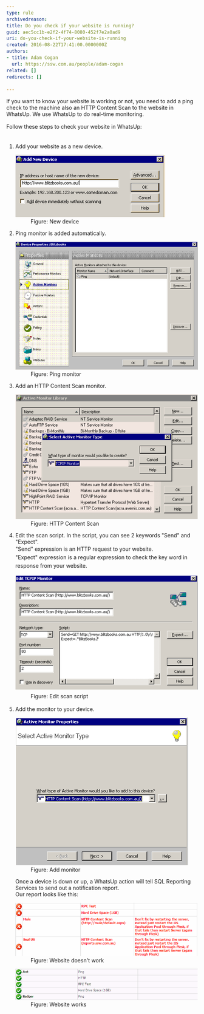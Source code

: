 ```yaml
---
type: rule
archivedreason: 
title: Do you check if your website is running?
guid: aec5cc1b-e2f2-4f74-8080-452f7e2a0ad9
uri: do-you-check-if-your-website-is-running
created: 2016-08-22T17:41:00.0000000Z
authors:
- title: Adam Cogan
  url: https://ssw.com.au/people/adam-cogan
related: []
redirects: []

---
```



<p>If you want to know your website is working or not, you need to add a ping check to the machine also an HTTP Content Scan to the website in WhatsUp. We use WhatsUp to do real-time monitoring.</p>​<span style="line-height:1.6;">Follow these steps to check your website in WhatsUp:</span>
<br><excerpt class='endintro'></excerpt><br>
<ol><li>Add your website as a new device. <dl class="image"><dt> <img src="running1.GIF" alt="running1.GIF" /> </dt><dd>Figure: New device</dd></dl></li><li>Ping monitor is added automatically. <dl class="image"><dt> <img src="running2.GIF" alt="running2.GIF" /> </dt><dd>Figure: Ping monitor</dd></dl></li><li>Add an HTTP Content Scan monitor. <dl class="image"><dt> <img src="running3.GIF" alt="running3.GIF" /> </dt><dd>Figure: HTTP Content Scan</dd></dl></li><li>Edit the scan script. In the script, you can see 2 keywords "Send" and "Expect".<br><span style="line-height:1.6;">"Send" expression is an </span> HTTP<span style="line-height:1.6;"> request to your website.<br></span><span style="line-height:1.6;">"Expect" expression is a regular expression to check the key word in response from your website.<br></span><span style="line-height:1.6;"> <dl class="image"><dt> <img src="running4.GIF" alt="running4.GIF" /> </dt><dd>Figure: Edit scan script</dd></dl> </span></li><li>Add the monitor to your device. <dl class="image"><dt> <img src="running5.GIF" alt="running5.GIF" /> </dt><dd>Figure: Add monitor</dd></dl> Once a device is down or up, a WhatsUp action will tell SQL Reporting Services to send out a notification report. <br>Our report looks like this: <dl class="image"><dt> <img src="running6.GIF" alt="running6.GIF" /> </dt><dd>Figure: Website doesn't work<br></dd></dl><dl class="image"><dt> <img src="running7.GIF" alt="running7.GIF" /> </dt><dd>Figure: Website works</dd></dl></li></ol>


